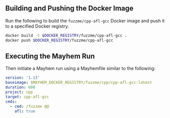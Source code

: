 ## Building and Pushing the Docker Image

Run the following to build the `fuzzme/cpp-afl-gcc` Docker image and push it to a specified Docker registry.

```sh
docker build -t $DOCKER_REGISTRY/fuzzme/cpp-afl-gcc .
docker push $DOCKER_REGISTRY/fuzzme/cpp-afl-gcc
```

## Executing the Mayhem Run

Then initiate a Mayhem run using a Mayhemfile similar to the following:

```yaml
version: '1.13'
baseimage: $MAYHEM_DOCKER_REGISTRY/fuzzme/cpp/cpp-afl-gcc:latest
duration: 600
project: cpp
target: cpp-afl-gcc
cmds:
  - cmd: /fuzzme @@
    afl: true
```
